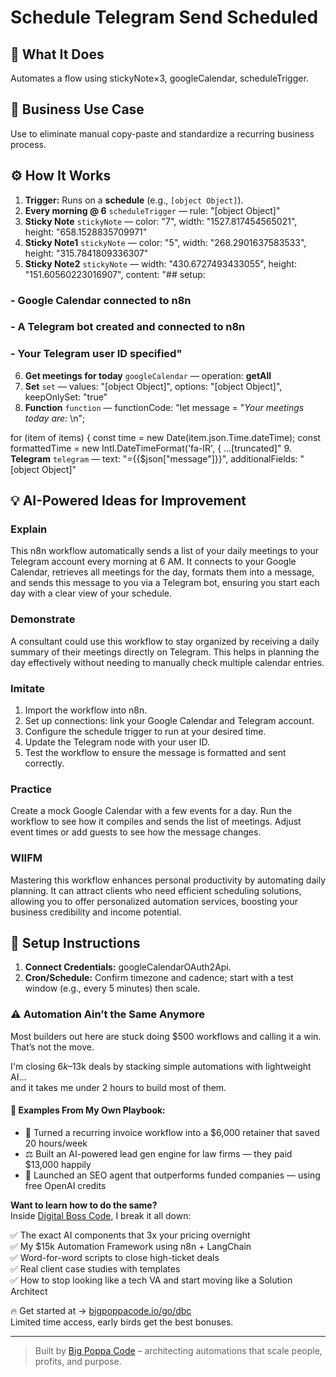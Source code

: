 # Schedule Telegram Send Scheduled
## 🚀 What It Does
Automates a flow using stickyNote×3, googleCalendar, scheduleTrigger.

## 💼 Business Use Case
Use to eliminate manual copy-paste and standardize a recurring business process.

## ⚙️ How It Works
1. **Trigger:** Runs on a **schedule** (e.g., `[object Object]`).
2. **Every morning @ 6** `scheduleTrigger` — rule: "[object Object]"
3. **Sticky Note** `stickyNote` — color: "7", width: "1527.817454565021", height: "658.1528835709971"
4. **Sticky Note1** `stickyNote` — color: "5", width: "268.2901637583533", height: "315.7841809336307"
5. **Sticky Note2** `stickyNote` — width: "430.6727493433055", height: "151.60560223016907", content: "## setup:
###    - Google Calendar connected to n8n
###    - A Telegram bot created and connected to n8n
###    - Your Telegram user ID specified"
6. **Get meetings for today** `googleCalendar` — operation: **getAll**
7. **Set** `set` — values: "[object Object]", options: "[object Object]", keepOnlySet: "true"
8. **Function** `function` — functionCode: "let message = "*Your meetings today are:* \n";

for (item of items) {
  const time = new Date(item.json.Time.dateTime);
  const formattedTime = new Intl.DateTimeFormat('fa-IR', {
 …[truncated]"
9. **Telegram** `telegram` — text: "={{$json["message"]}}", additionalFields: "[object Object]"

## 💡 AI-Powered Ideas for Improvement
### Explain
This n8n workflow automatically sends a list of your daily meetings to your Telegram account every morning at 6 AM. It connects to your Google Calendar, retrieves all meetings for the day, formats them into a message, and sends this message to you via a Telegram bot, ensuring you start each day with a clear view of your schedule.

### Demonstrate
A consultant could use this workflow to stay organized by receiving a daily summary of their meetings directly on Telegram. This helps in planning the day effectively without needing to manually check multiple calendar entries.

### Imitate
1. Import the workflow into n8n.
2. Set up connections: link your Google Calendar and Telegram account.
3. Configure the schedule trigger to run at your desired time.
4. Update the Telegram node with your user ID.
5. Test the workflow to ensure the message is formatted and sent correctly.

### Practice
Create a mock Google Calendar with a few events for a day. Run the workflow to see how it compiles and sends the list of meetings. Adjust event times or add guests to see how the message changes.

### WIIFM
Mastering this workflow enhances personal productivity by automating daily planning. It can attract clients who need efficient scheduling solutions, allowing you to offer personalized automation services, boosting your business credibility and income potential.

## 🔧 Setup Instructions
1. **Connect Credentials:** googleCalendarOAuth2Api.
2. **Cron/Schedule:** Confirm timezone and cadence; start with a test window (e.g., every 5 minutes) then scale.

### ⚠️ Automation Ain’t the Same Anymore

Most builders out here are stuck doing $500 workflows and calling it a win.  
That’s not the move.  

I'm closing $6k–$13k deals by stacking simple automations with lightweight AI...  
and it takes me under 2 hours to build most of them.

#### 🧠 Examples From My Own Playbook:
- 🔁 Turned a recurring invoice workflow into a $6,000 retainer that saved 20 hours/week  
- ⚖️ Built an AI-powered lead gen engine for law firms — they paid $13,000 happily  
- 🚀 Launched an SEO agent that outperforms funded companies — using free OpenAI credits  

**Want to learn how to do the same?**  
Inside [Digital Boss Code](https://bigpoppacode.io/go/dbc), I break it all down:

✅ The exact AI components that 3x your pricing overnight  
✅ My $15k Automation Framework using n8n + LangChain  
✅ Word-for-word scripts to close high-ticket deals  
✅ Real client case studies with templates  
✅ How to stop looking like a tech VA and start moving like a Solution Architect  

🔥 Get started at → [bigpoppacode.io/go/dbc](https://bigpoppacode.io/go/dbc)  
Limited time access, early birds get the best bonuses.

---
> Built by [Big Poppa Code](https://bigpoppacode.io) – architecting automations that scale people, profits, and purpose.
